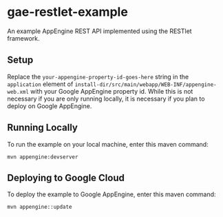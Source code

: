 # gae-restlet-example
An example AppEngine REST API implemented using the RESTlet framework. 

## Setup 

Replace the ```your-appengine-property-id-goes-here``` string in the ```application``` element of 
```install-dir/src/main/webapp/WEB-INF/appengine-web.xml``` with your Google AppEngine property id.  While this is not 
necessary if you are only running locally, it is necessary if you plan to deploy on Google AppEngine. 

## Running Locally 

To run the example on your local machine, enter this maven command:

```mvn appengine:devserver```

## Deploying to Google Cloud

To deploy the example to Google AppEngine, enter this maven command:

```mvn appengine::update```
